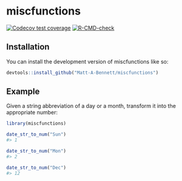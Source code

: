 # miscfunctions

<!-- badges: start -->
[![Codecov test coverage](https://codecov.io/gh/Matt-A-Bennett/miscfunctions/branch/main/graph/badge.svg)](https://app.codecov.io/gh/Matt-A-Bennett/miscfunctions?branch=main)
[![R-CMD-check](https://github.com/Matt-A-Bennett/miscfunctions/actions/workflows/R-CMD-check.yaml/badge.svg)](https://github.com/Matt-A-Bennett/miscfunctions/actions/workflows/R-CMD-check.yaml)
<!-- badges: end -->

## Installation

You can install the development version of miscfunctions like so:

``` r
devtools::install_github("Matt-A-Bennett/miscfunctions")
```

## Example

Given a string abbreviation of a day or a month, transform it into the
appropriate number:

``` r
library(miscfunctions)

date_str_to_num("Sun")
#> 1

date_str_to_num("Mon")
#> 2

date_str_to_num("Dec")
#> 12
```


